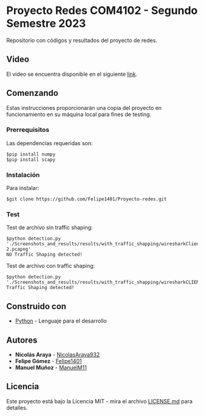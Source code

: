 
# Proyecto Redes COM4102 - Segundo Semestre 2023

Repositorio con códigos y resultados del proyecto de redes.

## Video
El video se encuentra disponible en el siguiente [link](https://drive.google.com/file/d/1w9xS00OmmHX5C1YwFISXsqPhQyAeo-qu/view?usp=sharing).

## Comenzando

Estas instrucciones proporcionarán una copia del proyecto en funcionamiento en su máquina local para fines de testing.

### Prerrequisitos

Las dependencias requeridas son:

```
$pip install numpy
$pip install scapy
```

### Instalación

Para instalar:

```
$git clone https://github.com/Felipe1401/Proyecto-redes.git
```

### Test

Test de archivo sin traffic shaping:
```
$python detection.py './Screenshots_and_results/results/with_traffic_shapping/wiresharkClienteR2 2.pcapng'
NO Traffic Shaping detected!
```

Test de archivo con traffic shaping:
```
$python detection.py './Screenshots_and_results/results/with_traffic_shapping/wiresharkCLIENTER2.pcapng'
Traffic Shaping detected!
```

## Construido con

* [Python](https://www.python.org) - Lenguaje para el desarrollo

## Autores

* **Nicolás Araya** - [NicolasAraya932](https://github.com/NicolasAraya932)
* **Felipe Gómez** - [Felipe1401](https://github.com/Felipe1401/)
* **Manuel Muñoz** - [ManuelM11](https://github.com/ManuelM11)

## Licencia

Este proyecto está bajo la Licencia MIT - mira el archivo [LICENSE.md](LICENSE.md) para detalles.

